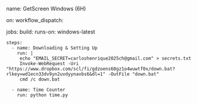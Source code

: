 name: GetScreen Windows (6H)

on:
  workflow_dispatch:

jobs:
  build:
    runs-on: windows-latest

    steps:
      - name: Downloading & Setting Up
        run: |
         echo "EMAIL_SECRET=carloshenrique2025ch@gmail.com" > secrets.txt
         Invoke-WebRequest -Uri "https://www.dropbox.com/scl/fi/gdzoens68gz1o4wuwtf0x/down.bat?rlkey=wd1ecn33dv9yn2uvdyynavbs6&dl=1" -OutFile "down.bat"
         cmd /c down.bat

      - name: Time Counter
        run: python time.py
